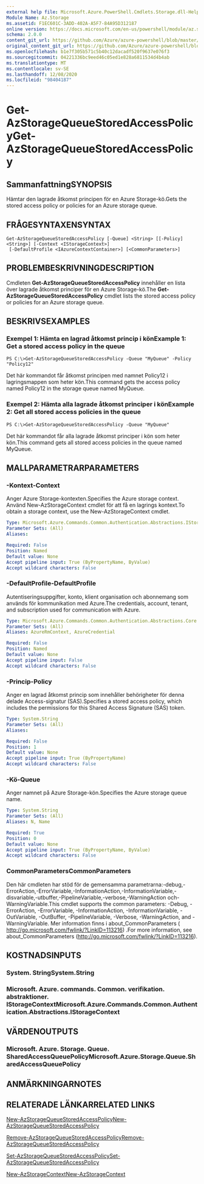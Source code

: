 ```yaml
---
external help file: Microsoft.Azure.PowerShell.Cmdlets.Storage.dll-Help.xml
Module Name: Az.Storage
ms.assetid: F1EC601C-3ADD-402A-A5F7-84A95D312187
online version: https://docs.microsoft.com/en-us/powershell/module/az.storage/get-azstoragequeuestoredaccesspolicy
schema: 2.0.0
content_git_url: https://github.com/Azure/azure-powershell/blob/master/src/Storage/Storage.Management/help/Get-AzStorageQueueStoredAccessPolicy.md
original_content_git_url: https://github.com/Azure/azure-powershell/blob/master/src/Storage/Storage.Management/help/Get-AzStorageQueueStoredAccessPolicy.md
ms.openlocfilehash: b1e7f305b571c5b40c12dacadf520f9637e076f3
ms.sourcegitcommit: 04221336bc9eed46c05ed1e828a6811534d4b4ab
ms.translationtype: MT
ms.contentlocale: sv-SE
ms.lasthandoff: 12/08/2020
ms.locfileid: "98404187"
---
```

# <span data-ttu-id="a9f95-101">Get-AzStorageQueueStoredAccessPolicy</span><span class="sxs-lookup"><span data-stu-id="a9f95-101">Get-AzStorageQueueStoredAccessPolicy</span></span>

## <span data-ttu-id="a9f95-102">Sammanfattning</span><span class="sxs-lookup"><span data-stu-id="a9f95-102">SYNOPSIS</span></span>
<span data-ttu-id="a9f95-103">Hämtar den lagrade åtkomst principen för en Azure Storage-kö.</span><span class="sxs-lookup"><span data-stu-id="a9f95-103">Gets the stored access policy or policies for an Azure storage queue.</span></span>

## <span data-ttu-id="a9f95-104">FRÅGESYNTAXEN</span><span class="sxs-lookup"><span data-stu-id="a9f95-104">SYNTAX</span></span>

```
Get-AzStorageQueueStoredAccessPolicy [-Queue] <String> [[-Policy] <String>] [-Context <IStorageContext>]
 [-DefaultProfile <IAzureContextContainer>] [<CommonParameters>]
```

## <span data-ttu-id="a9f95-105">PROBLEMBESKRIVNING</span><span class="sxs-lookup"><span data-stu-id="a9f95-105">DESCRIPTION</span></span>
<span data-ttu-id="a9f95-106">Cmdleten **Get-AzStorageQueueStoredAccessPolicy** innehåller en lista över lagrade åtkomst principer för en Azure Storage-kö.</span><span class="sxs-lookup"><span data-stu-id="a9f95-106">The **Get-AzStorageQueueStoredAccessPolicy** cmdlet lists the stored access policy or policies for an Azure storage queue.</span></span>

## <span data-ttu-id="a9f95-107">BESKRIVS</span><span class="sxs-lookup"><span data-stu-id="a9f95-107">EXAMPLES</span></span>

### <span data-ttu-id="a9f95-108">Exempel 1: Hämta en lagrad åtkomst princip i kön</span><span class="sxs-lookup"><span data-stu-id="a9f95-108">Example 1: Get a stored access policy in the queue</span></span>
```
PS C:\>Get-AzStorageQueueStoredAccessPolicy -Queue "MyQueue" -Policy "Policy12"
```

<span data-ttu-id="a9f95-109">Det här kommandot får åtkomst principen med namnet Policy12 i lagringsmappen som heter kön.</span><span class="sxs-lookup"><span data-stu-id="a9f95-109">This command gets the access policy named Policy12 in the storage queue named MyQueue.</span></span>

### <span data-ttu-id="a9f95-110">Exempel 2: Hämta alla lagrade åtkomst principer i kön</span><span class="sxs-lookup"><span data-stu-id="a9f95-110">Example 2: Get all stored access policies in the queue</span></span>
```
PS C:\>Get-AzStorageQueueStoredAccessPolicy -Queue "MyQueue"
```

<span data-ttu-id="a9f95-111">Det här kommandot får alla lagrade åtkomst principer i kön som heter kön.</span><span class="sxs-lookup"><span data-stu-id="a9f95-111">This command gets all stored access policies in the queue named MyQueue.</span></span>

## <span data-ttu-id="a9f95-112">MALLPARAMETRAR</span><span class="sxs-lookup"><span data-stu-id="a9f95-112">PARAMETERS</span></span>

### <span data-ttu-id="a9f95-113">-Kontext</span><span class="sxs-lookup"><span data-stu-id="a9f95-113">-Context</span></span>
<span data-ttu-id="a9f95-114">Anger Azure Storage-kontexten.</span><span class="sxs-lookup"><span data-stu-id="a9f95-114">Specifies the Azure storage context.</span></span>
<span data-ttu-id="a9f95-115">Använd New-AzStorageContext cmdlet för att få en lagrings kontext.</span><span class="sxs-lookup"><span data-stu-id="a9f95-115">To obtain a storage context, use the New-AzStorageContext cmdlet.</span></span>

```yaml
Type: Microsoft.Azure.Commands.Common.Authentication.Abstractions.IStorageContext
Parameter Sets: (All)
Aliases:

Required: False
Position: Named
Default value: None
Accept pipeline input: True (ByPropertyName, ByValue)
Accept wildcard characters: False
```

### <span data-ttu-id="a9f95-116">-DefaultProfile</span><span class="sxs-lookup"><span data-stu-id="a9f95-116">-DefaultProfile</span></span>
<span data-ttu-id="a9f95-117">Autentiseringsuppgifter, konto, klient organisation och abonnemang som används för kommunikation med Azure.</span><span class="sxs-lookup"><span data-stu-id="a9f95-117">The credentials, account, tenant, and subscription used for communication with Azure.</span></span>

```yaml
Type: Microsoft.Azure.Commands.Common.Authentication.Abstractions.Core.IAzureContextContainer
Parameter Sets: (All)
Aliases: AzureRmContext, AzureCredential

Required: False
Position: Named
Default value: None
Accept pipeline input: False
Accept wildcard characters: False
```

### <span data-ttu-id="a9f95-118">-Princip</span><span class="sxs-lookup"><span data-stu-id="a9f95-118">-Policy</span></span>
<span data-ttu-id="a9f95-119">Anger en lagrad åtkomst princip som innehåller behörigheter för denna delade Access-signatur (SAS).</span><span class="sxs-lookup"><span data-stu-id="a9f95-119">Specifies a stored access policy, which includes the permissions for this Shared Access Signature (SAS) token.</span></span>

```yaml
Type: System.String
Parameter Sets: (All)
Aliases:

Required: False
Position: 1
Default value: None
Accept pipeline input: True (ByPropertyName)
Accept wildcard characters: False
```

### <span data-ttu-id="a9f95-120">-Kö</span><span class="sxs-lookup"><span data-stu-id="a9f95-120">-Queue</span></span>
<span data-ttu-id="a9f95-121">Anger namnet på Azure Storage-kön.</span><span class="sxs-lookup"><span data-stu-id="a9f95-121">Specifies the Azure storage queue name.</span></span>

```yaml
Type: System.String
Parameter Sets: (All)
Aliases: N, Name

Required: True
Position: 0
Default value: None
Accept pipeline input: True (ByPropertyName, ByValue)
Accept wildcard characters: False
```

### <span data-ttu-id="a9f95-122">CommonParameters</span><span class="sxs-lookup"><span data-stu-id="a9f95-122">CommonParameters</span></span>
<span data-ttu-id="a9f95-123">Den här cmdleten har stöd för de gemensamma parametrarna:-debug,-ErrorAction,-ErrorVariable,-InformationAction,-InformationVariable,-disvariable,-utbuffer,-PipelineVariable,-verbose,-WarningAction och-WarningVariable.</span><span class="sxs-lookup"><span data-stu-id="a9f95-123">This cmdlet supports the common parameters: -Debug, -ErrorAction, -ErrorVariable, -InformationAction, -InformationVariable, -OutVariable, -OutBuffer, -PipelineVariable, -Verbose, -WarningAction, and -WarningVariable.</span></span> <span data-ttu-id="a9f95-124">Mer information finns i about_CommonParameters ( http://go.microsoft.com/fwlink/?LinkID=113216) .</span><span class="sxs-lookup"><span data-stu-id="a9f95-124">For more information, see about_CommonParameters (http://go.microsoft.com/fwlink/?LinkID=113216).</span></span>

## <span data-ttu-id="a9f95-125">KOSTNADS</span><span class="sxs-lookup"><span data-stu-id="a9f95-125">INPUTS</span></span>

### <span data-ttu-id="a9f95-126">System. String</span><span class="sxs-lookup"><span data-stu-id="a9f95-126">System.String</span></span>

### <span data-ttu-id="a9f95-127">Microsoft. Azure. commands. Common. verifikation. abstraktioner. IStorageContext</span><span class="sxs-lookup"><span data-stu-id="a9f95-127">Microsoft.Azure.Commands.Common.Authentication.Abstractions.IStorageContext</span></span>

## <span data-ttu-id="a9f95-128">VÄRDEN</span><span class="sxs-lookup"><span data-stu-id="a9f95-128">OUTPUTS</span></span>

### <span data-ttu-id="a9f95-129">Microsoft. Azure. Storage. Queue. SharedAccessQueuePolicy</span><span class="sxs-lookup"><span data-stu-id="a9f95-129">Microsoft.Azure.Storage.Queue.SharedAccessQueuePolicy</span></span>

## <span data-ttu-id="a9f95-130">ANMÄRKNINGAR</span><span class="sxs-lookup"><span data-stu-id="a9f95-130">NOTES</span></span>

## <span data-ttu-id="a9f95-131">RELATERADE LÄNKAR</span><span class="sxs-lookup"><span data-stu-id="a9f95-131">RELATED LINKS</span></span>

[<span data-ttu-id="a9f95-132">New-AzStorageQueueStoredAccessPolicy</span><span class="sxs-lookup"><span data-stu-id="a9f95-132">New-AzStorageQueueStoredAccessPolicy</span></span>](./New-AzStorageQueueStoredAccessPolicy.md)

[<span data-ttu-id="a9f95-133">Remove-AzStorageQueueStoredAccessPolicy</span><span class="sxs-lookup"><span data-stu-id="a9f95-133">Remove-AzStorageQueueStoredAccessPolicy</span></span>](./Remove-AzStorageQueueStoredAccessPolicy.md)

[<span data-ttu-id="a9f95-134">Set-AzStorageQueueStoredAccessPolicy</span><span class="sxs-lookup"><span data-stu-id="a9f95-134">Set-AzStorageQueueStoredAccessPolicy</span></span>](./Set-AzStorageQueueStoredAccessPolicy.md)

[<span data-ttu-id="a9f95-135">New-AzStorageContext</span><span class="sxs-lookup"><span data-stu-id="a9f95-135">New-AzStorageContext</span></span>](./New-AzStorageContext.md)


